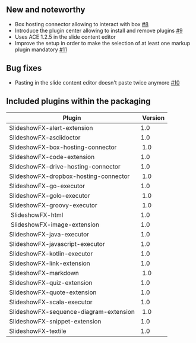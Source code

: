 ## New and noteworthy

* Box hosting connector allowing to interact with box [#8](https://github.com/twasyl/SlideshowFX/issues/8)
* Introduce the plugin center allowing to install and remove plugins [#9](https://github.com/twasyl/SlideshowFX/issues/9)
* Uses ACE 1.2.5 in the slide content editor
* Improve the setup in order to make the selection of at least one markup plugin mandatory [#11](https://github.com/twasyl/SlideshowFX/issues/11)

## Bug fixes

* Pasting in the slide content editor doesn't paste twice anymore [#10](https://github.com/twasyl/SlideshowFX/issues/10)

## Included plugins within the packaging

| Plugin | Version |
| ------ | ------- |
| SlideshowFX-alert-extension | 1.0 |
| SlideshowFX-asciidoctor | 1.0 |
| SlideshowFX-box-hosting-connector | 1.0 |
| SlideshowFX-code-extension | 1.0 |
| SlideshowFX-drive-hosting-connector | 1.0 |
| SlideshowFX-dropbox-hosting-connector | 1.0 |
| SlideshowFX-go-executor | 1.0 |
| SlideshowFX-golo-executor | 1.0 |
| SlideshowFX-groovy-executor | 1.0 |
| SlideshowFX-html | 1.0 |
| SlideshowFX-image-extension | 1.0 |
| SlideshowFX-java-executor | 1.0 |
| SlideshowFX-javascript-executor | 1.0 |
| SlideshowFX-kotlin-executor | 1.0 |
| SlideshowFX-link-extension | 1.0 |
| SlideshowFX-markdown | 1.0 |
| SlideshowFX-quiz-extension | 1.0 |
| SlideshowFX-quote-extension | 1.0 |
| SlideshowFX-scala-executor | 1.0 |
| SlideshowFX-sequence-diagram-extension | 1.0 |
| SlideshowFX-snippet-extension | 1.0 |
| SlideshowFX-textile | 1.0 |
